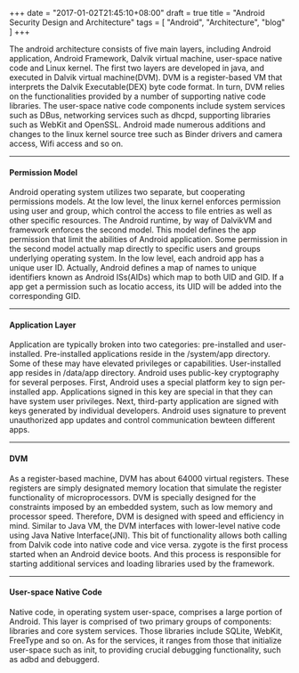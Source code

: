 +++
date = "2017-01-02T21:45:10+08:00"
draft = true
title = "Android Security Design and Architecture"
tags = [ "Android", "Architecture", "blog" ]
+++

The android architecture consists of five main layers, including Android application, Android Framework, Dalvik virtual machine, user-space native code and Linux kernel. The first two layers are developed in java, and executed in Dalvik virtual machine(DVM). DVM is a register-based VM that interprets the Dalvik Executable(DEX) byte code format. In turn, DVM relies on the functionalities provided by a number of supporting native code libraries. The user-space native code components include system services such as DBus, networking services such as dhcpd, supporting libraries such as WebKit and OpenSSL. Android made numerous additions and changes to the linux kernel source tree such as Binder drivers and camera access, Wifi access and so on.

-------
#### Permission Model ####

Android operating system utilizes two separate, but cooperating permissions models. At the low level, the linux kernel enforces permission using user and group, which control the access to file entries as well as other specific resources. The Android runtime, by way of DalvikVM and framework enforces the second model. This model defines the app permission that limit the abilities of Android application. Some permission in the second model actually map directly to specific users and groups underlying operating system.
In the low level, each android app has a unique user ID. Actually, Android defines a map of names to unique identifiers known as Android ISs(AIDs) which map to both UID and GID. If a app get a permission such as locatio access, its UID will be added into the corresponding GID.

-------
#### Application Layer ####

Application are typically broken into two categories: pre-installed and user-installed. Pre-installed applications reside in the /system/app directory. Some of these may have elevated privileges or capabilities. User-installed app resides in /data/app directory.
Android uses public-key cryptography for several perposes. First, Android uses a special platform key to sign per-installed app. Applications signed in this key are special in that they can have system user privileges. Next, third-party application are signed with keys generated by individual developers. Android uses signature to prevent unauthorized app updates and control communication bewteen different apps.

--------
#### DVM ####

As a register-based machine, DVM has about 64000 virtual registers. These registers are simply designated memory location that simulate the register functionality of microprocessors. DVM is specially designed for the constraints imposed by an embedded system, such as low memory and processor speed. Therefore, DVM is designed with speed and efficiency in mind.
Similar to Java VM, the DVM interfaces with lower-level native code using Java Native Interface(JNI). This bit of functionality allows both calling from Dalvik code into native code and vice versa.
zygote is the first process started when an Android device boots. And this process is responsible for starting additional services and loading libraries used by the framework.

------
#### User-space Native Code ####
Native code, in operating system user-space, comprises a large portion of Android. This layer is comprised of two primary groups of components: libraries and core system services. Those libraries include SQLite, WebKit, FreeType and so on. As for the services, it ranges from those that initialize user-space such as init, to providing crucial debugging functionality, such as adbd and debuggerd.
